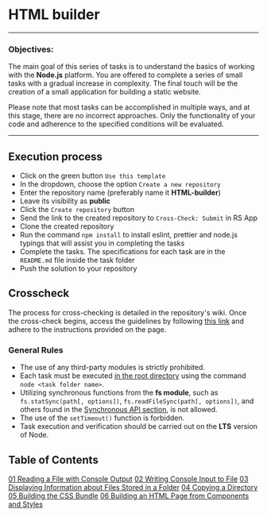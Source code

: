 # HTML builder

---

### Objectives:

The main goal of this series of tasks is to understand the basics of working with the **Node.js** platform.
You are offered to complete a series of small tasks with a gradual increase in complexity. The final touch will be the creation of a small application for building a static website.

Please note that most tasks can be accomplished in multiple ways, and at this stage, there are no incorrect approaches. Only the functionality of your code and adherence to the specified conditions will be evaluated.

---

## Execution process

- Click on the green button `Use this template`
- In the dropdown, choose the option `Create a new repository`
- Enter the repository name (preferably name it **HTML-builder**)
- Leave its visibility as **public**
- Click the `Create repository` button
- Send the link to the created repository to `Cross-Check: Submit` in RS App
- Clone the created repository
- Run the command `npm install` to install eslint, prettier and node.js typings that will assist you in completing the tasks
- Complete the tasks. The specifications for each task are in the `README.md` file inside the task folder
- Push the solution to your repository

## Crosscheck

The process for cross-checking is detailed in the repository's wiki.
Once the cross-check begins, access the guidelines by following [this link](https://github.com/rolling-scopes-school/HTML-builder/wiki) and adhere to the instructions provided on the page.

### General Rules

- The use of any third-party modules is strictly prohibited.
- Each task must be executed <u>in the root directory</u> using the command `node <task folder name>`.
- Utilizing synchronous functions from the **fs module**, such as `fs.statSync(path[, options])`, `fs.readFileSync(path[, options])`, and others found in the [Synchronous API section](https://nodejs.org/api/fs.html#fs_synchronous_api), is not allowed.
- The use of the `setTimeout()` function is forbidden.
- Task execution and verification should be carried out on the **LTS** version of Node.

## Table of Contents


[01 Reading a File with Console Output](https://github.com/rolling-scopes-school/HTML-builder/blob/main/01-read-file)
[02 Writing Console Input to File](https://github.com/rolling-scopes-school/HTML-builder/blob/main/02-write-file)
[03 Displaying Information about Files Stored in a Folder](https://github.com/rolling-scopes-school/HTML-builder/blob/main/03-files-in-folder)
[04 Copying a Directory](https://github.com/rolling-scopes-school/HTML-builder/blob/main/04-copy-directory)
[05 Building the CSS Bundle](https://github.com/rolling-scopes-school/HTML-builder/blob/main/05-merge-styles)
[06 Building an HTML Page from Components and Styles](https://github.com/rolling-scopes-school/HTML-builder/blob/main/06-build-page)

